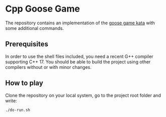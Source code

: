 # Cpp Goose Game

The repository contains an implementation of the [goose game kata](https://github.com/xpeppers/goose-game-kata) with some additional commands.

## Prerequisites

In order to use the shell files included, you need a recent G++ compiler supporting C++ 17.
You should be able to build the project using other compilers without or with minor changes.

## How to play

Clone the repository on your local system, go to the project root folder and write:

```bash
./do-run.sh
```



